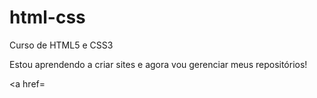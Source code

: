 # html-css
 Curso de HTML5 e CSS3

Estou aprendendo a criar sites e agora vou gerenciar meus repositórios!

<a href=